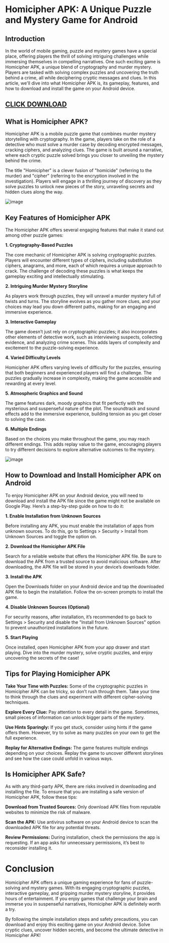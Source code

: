 # Homicipher APK: A Unique Puzzle and Mystery Game for Android

## Introduction

In the world of mobile gaming, puzzle and mystery games have a special place, offering players the thrill of solving intriguing challenges while immersing themselves in compelling narratives. One such exciting game is Homicipher APK, a unique blend of cryptography and murder mystery. Players are tasked with solving complex puzzles and uncovering the truth behind a crime, all while deciphering cryptic messages and clues. In this article, we'll dive into what Homicipher APK is, its gameplay, features, and how to download and install the game on your Android device.

## [CLICK DOWNLOAD](https://modfyp.io/homicipher/)

## What is Homicipher APK?

Homicipher APK is a mobile puzzle game that combines murder mystery storytelling with cryptography. In the game, players take on the role of a detective who must solve a murder case by decoding encrypted messages, cracking ciphers, and analyzing clues. The game is built around a narrative, where each cryptic puzzle solved brings you closer to unveiling the mystery behind the crime.

The title "Homicipher" is a clever fusion of "homicide" (referring to the murder) and "cipher" (referring to the encryption involved in the investigation). Players will engage in a thrilling journey of discovery as they solve puzzles to unlock new pieces of the story, unraveling secrets and hidden clues along the way.

![image](https://github.com/user-attachments/assets/503250a3-9509-465e-84e4-310956dbb4a4)


## Key Features of Homicipher APK

The Homicipher APK offers several engaging features that make it stand out among other puzzle games:

**1. Cryptography-Based Puzzles**


The core mechanic of Homicipher APK is solving cryptographic puzzles. Players will encounter different types of ciphers, including substitution ciphers, anagrams, and more, each of which requires a unique approach to crack. The challenge of decoding these puzzles is what keeps the gameplay exciting and intellectually stimulating.

**2. Intriguing Murder Mystery Storyline**

As players work through puzzles, they will unravel a murder mystery full of twists and turns. The storyline evolves as you gather more clues, and your choices may lead you down different paths, making for an engaging and immersive experience.

**3. Interactive Gameplay**

The game doesn’t just rely on cryptographic puzzles; it also incorporates other elements of detective work, such as interviewing suspects, collecting evidence, and analyzing crime scenes. This adds layers of complexity and excitement to the puzzle-solving experience.

**4. Varied Difficulty Levels**

Homicipher APK offers varying levels of difficulty for the puzzles, ensuring that both beginners and experienced players will find a challenge. The puzzles gradually increase in complexity, making the game accessible and rewarding at every level.

**5. Atmospheric Graphics and Sound**

The game features dark, moody graphics that fit perfectly with the mysterious and suspenseful nature of the plot. The soundtrack and sound effects add to the immersive experience, building tension as you get closer to solving the case.

**6. Multiple Endings**

Based on the choices you make throughout the game, you may reach different endings. This adds replay value to the game, encouraging players to try different decisions to explore alternative outcomes to the mystery.

![image](https://github.com/user-attachments/assets/7a92f7a4-a21a-4570-a0d5-f06a838af868)


## How to Download and Install Homicipher APK on Android

To enjoy Homicipher APK on your Android device, you will need to download and install the APK file since the game might not be available on Google Play. Here’s a step-by-step guide on how to do it:

**1. Enable Installation from Unknown Sources**

Before installing any APK, you must enable the installation of apps from unknown sources. To do this, go to Settings > Security > Install from Unknown Sources and toggle the option on.

**2. Download the Homicipher APK File**

Search for a reliable website that offers the Homicipher APK file. Be sure to download the APK from a trusted source to avoid malicious software. After downloading, the APK file will be stored in your device’s downloads folder.

**3. Install the APK**

Open the Downloads folder on your Android device and tap the downloaded APK file to begin the installation. Follow the on-screen prompts to install the game.

**4. Disable Unknown Sources (Optional)**

For security reasons, after installation, it’s recommended to go back to Settings > Security and disable the "Install from Unknown Sources" option to prevent unauthorized installations in the future.

**5. Start Playing**

Once installed, open Homicipher APK from your app drawer and start playing. Dive into the murder mystery, solve cryptic puzzles, and enjoy uncovering the secrets of the case!

## Tips for Playing Homicipher APK

**Take Your Time with Puzzles:** Some of the cryptographic puzzles in Homicipher APK can be tricky, so don’t rush through them. Take your time to think through the clues and experiment with different cipher-solving techniques.

**Explore Every Clue:** Pay attention to every detail in the game. Sometimes, small pieces of information can unlock bigger parts of the mystery.

**Use Hints Sparingly:** If you get stuck, consider using hints if the game offers them. However, try to solve as many puzzles on your own to get the full experience.

**Replay for Alternative Endings:** The game features multiple endings depending on your choices. Replay the game to uncover different storylines and see how the case could unfold in various ways.

## Is Homicipher APK Safe?

As with any third-party APK, there are risks involved in downloading and installing the file. To ensure that you are installing a safe version of Homicipher APK, follow these tips:

**Download from Trusted Sources:** Only download APK files from reputable websites to minimize the risk of malware.

**Scan the APK:** Use antivirus software on your Android device to scan the downloaded APK file for any potential threats.

**Review Permissions:** During installation, check the permissions the app is requesting. If an app asks for unnecessary permissions, it’s best to reconsider installing it.

# Conclusion

Homicipher APK offers a unique gaming experience for fans of puzzle-solving and mystery games. With its engaging cryptographic puzzles, interactive gameplay, and gripping murder mystery storyline, it provides hours of entertainment. If you enjoy games that challenge your brain and immerse you in suspenseful narratives, Homicipher APK is definitely worth a try.

By following the simple installation steps and safety precautions, you can download and enjoy this exciting game on your Android device. Solve cryptic clues, uncover hidden secrets, and become the ultimate detective in Homicipher APK!
